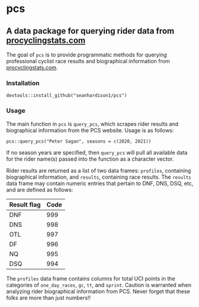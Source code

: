 # pcs
## A data package for querying rider data from [procyclingstats.com](https://procyclingstats.com)

The goal of `pcs` is to provide programmatic methods for querying professional cyclist race results and biographical information from [procyclingstats.com](https://procyclingstats.com).

### Installation

```
devtools::install_github("seanhardison1/pcs")
```

### Usage

The main function in `pcs` is `query_pcs`, which scrapes rider results and biographical information from the PCS website. Usage is as follows:

```
pcs::query_pcs("Peter Sagan", seasons = c(2020, 2021))
```

If no season years are specified, then `query_pcs` will pull all available data for the rider name(s) passed into the function as a character vector.

Rider results are returned as a list of two data frames: `profiles`, containing biographical information, and `results`, containing race results. The `results` data frame may contain numeric entries that pertain to DNF, DNS, DSQ, etc, and are defined as follows:

| Result flag | Code |
|-------------|------|
| DNF         | 999  |
| DNS         | 998  |
| OTL         | 997  |
| DF          | 996  |
| NQ          | 995  |
| DSQ         | 994  |

The `profiles` data frame contains columns for total UCI points in the categories of `one_day_races`, `gc`, `tt`, and `sprint`. Caution is warranted when analyzing rider biographical information from PCS. Never forget that these folks are more than just numbers!!

